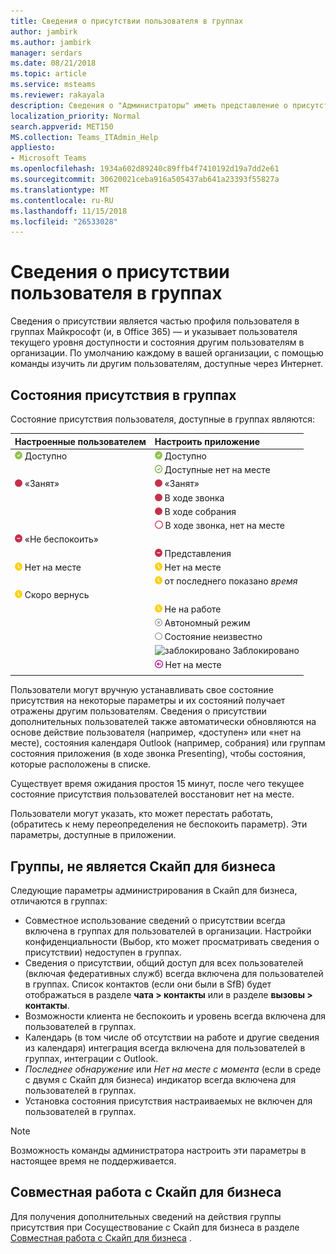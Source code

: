 ```yaml
---
title: Сведения о присутствии пользователя в группах
author: jambirk
ms.author: jambirk
manager: serdars
ms.date: 08/21/2018
ms.topic: article
ms.service: msteams
ms.reviewer: rakayala
description: Сведения о "Администраторы" иметь представление о присутствии в группах.
localization_priority: Normal
search.appverid: MET150
MS.collection: Teams_ITAdmin_Help
appliesto:
- Microsoft Teams
ms.openlocfilehash: 1934a602d89240c89ffb4f7410192d19a7dd2e61
ms.sourcegitcommit: 30620021ceba916a505437ab641a23393f55827a
ms.translationtype: MT
ms.contentlocale: ru-RU
ms.lasthandoff: 11/15/2018
ms.locfileid: "26533028"
---
```

# <a name="user-presence-in-teams"></a>Сведения о присутствии пользователя в группах

Сведения о присутствии является частью профиля пользователя в группах Майкрософт (и, в Office 365) — и указывает пользователя текущего уровня доступности и состояния другим пользователям в организации. По умолчанию каждому в вашей организации, с помощью команды изучить ли другим пользователям, доступные через Интернет.

## <a name="presence-states-in-teams"></a>Состояния присутствия в группах

Состояние присутствия пользователя, доступные в группах являются:

|Настроенные пользователем|Настроить приложение|
|:--- |:---|
| ![Доступные сведения о присутствии](media/Presence_Available.png) Доступно|![Доступные сведения о присутствии](media/Presence_Available.png) Доступно|
|| ![доступные об отсутствии на работе](media/Presence_Available_OOF.png) Доступные нет на месте |
|  ![«Занят»](media/Presence_Busy.png) «Занят» |  ![«Занят»](media/Presence_Busy.png) «Занят»  |
|| ![«Занят»](media/Presence_Busy.png) В ходе звонка|
|| ![«Занят»](media/Presence_Busy.png) В ходе собрания |
|| ![«занят» об отсутствии на работе](media/Presence_Busy_OOF.png) В ходе звонка, нет на месте|
|  ![«Не беспокоить»](media/Presence_DND.png) «Не беспокоить» ||
|| ![«Не беспокоить»](media/Presence_DND.png) Представления|
| ![Нет на месте](media/Presence_Away.png) Нет на месте| ![Нет на месте](media/Presence_Away.png) Нет на месте|
|| ![Нет на месте](media/Presence_Away.png) от последнего показано *время*|
|![Нет на месте](media/Presence_Away.png) Скоро вернусь| |
|| ![Нет на месте](media/Presence_Away.png)  Не на работе|
|| ![Автономный режим](media/Presence_Offline.png) Автономный режим |
|| ![Неизвестный](media/Presence_Unknown.png) Состояние неизвестно|
||![заблокировано](media/Presence_Blocked.png) Заблокировано |
|| ![Нет на месте](media/Presence_OOF.png) Нет на месте|
|||
 
Пользователи могут вручную устанавливать свое состояние присутствия на некоторые параметры и их состояний получает отражены другим пользователям. Сведения о присутствии дополнительных пользователей также автоматически обновляются на основе действие пользователя (например, «доступен» или «нет на месте), состояния календаря Outlook (например, собрания) или группам состояния приложения (в ходе звонка Presenting), чтобы состояния, которые расположены в списке.

Существует время ожидания простоя 15 минут, после чего текущее состояние присутствия пользователей восстановит нет на месте.

Пользователи могут указать, кто может перестать работать, (обратитесь к нему переопределения не беспокоить параметр). Эти параметры, доступные в приложении.

## <a name="teams-is-not-skype-for-business"></a>Группы, не является Скайп для бизнеса

Следующие параметры администрирования в Скайп для бизнеса, отличаются в группах:
- Совместное использование сведений о присутствии всегда включена в группах для пользователей в организации. Настройки конфиденциальности (Выбор, кто может просматривать сведения о присутствии) недоступен в группах.
- Сведения о присутствии, общий доступ для всех пользователей (включая федеративных служб) всегда включена для пользователей в группах. Список контактов (если они были в SfB) будет отображаться в разделе **чата > контакты** или в разделе **вызовы > контакты**.
- Возможности клиента не беспокоить и уровень всегда включена для пользователей в группах.
- Календарь (в том числе об отсутствии на работе и другие сведения из календаря) интеграция всегда включена для пользователей в группах, интеграции с Outlook.
- *Последнее обнаружение* или *Нет на месте с момента* (если в среде с двумя с Скайп для бизнеса) индикатор всегда включена для пользователей в группах.
- Установка состояния присутствия настраиваемых не включен для пользователей в группах.

> [!NOTE]
> Возможность команды администратора настроить эти параметры в настоящее время не поддерживается.


## <a name="coexistence-with-skype-for-business"></a>Совместная работа с Скайп для бизнеса

Для получения дополнительных сведений на действия группы присутствия при Сосуществование с Скайп для бизнеса в разделе [Совместная работа с Скайп для бизнеса](coexistence-chat-calls-presence.md) . 